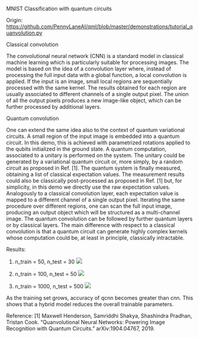 MNIST Classification with quantum circuits

Origin: https://github.com/PennyLaneAI/qml/blob/master/demonstrations/tutorial_quanvolution.py

Classical convolution

The convolutional neural network (CNN) is a standard model in classical machine learning which is particularly suitable for processing images. The model is based on the idea of a convolution layer where, instead of processing the full input data with a global function, a local convolution is applied. If the input is an image, small local regions are sequentially processed with the same kernel. The results obtained for each region are usually associated to different channels of a single output pixel. The union of all the output pixels produces a new image-like object, which can be further processed by additional layers.

Quantum convolution

One can extend the same idea also to the context of quantum variational circuits. A small region of the input image is embedded into a quantum circuit. In this demo, this is achieved with parametrized rotations applied to the qubits initialized in the ground state. A quantum computation, associated to a unitary is performed on the system. The unitary could be generated by a variational quantum circuit or, more simply, by a random circuit as proposed in Ref. [1]. The quantum system is finally measured, obtaining a list of classical expectation values. The measurement results could also be classically post-processed as proposed in Ref. [1] but, for simplicity, in this demo we directly use the raw expectation values. Analogously to a classical convolution layer, each expectation value is mapped to a different channel of a single output pixel. Iterating the same procedure over different regions, one can scan the full input image, producing an output object which will be structured as a multi-channel image. The quantum convolution can be followed by further quantum layers or by classical layers. The main difference with respect to a classical convolution is that a quantum circuit can generate highly complex kernels whose computation could be, at least in principle, classically intractable.

Results:

1. n_train = 50, n_test = 30
![](https://raw.githubusercontent.com/aprameyap/Quantum-Notebooks/main/QCNN/50_30.png)

2. n_train = 100, n_test = 50
![](https://raw.githubusercontent.com/aprameyap/Quantum-Notebooks/main/QCNN/100_50.png)

3. n_train = 1000, n_test = 500
![](https://raw.githubusercontent.com/aprameyap/Quantum-Notebooks/main/QCNN/1000_500.png)

As the training set grows, accuracy of qcnn becomes greater than cnn. This shows that a hybrid model reduces the overall trainable parameters.

Reference: [1] Maxwell Henderson, Samriddhi Shakya, Shashindra Pradhan, Tristan Cook. “Quanvolutional Neural Networks: Powering Image Recognition with Quantum Circuits.” arXiv:1904.04767, 2019.
